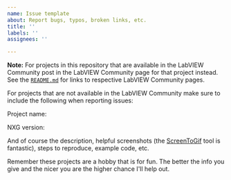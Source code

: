 ```yaml
---
name: Issue template
about: Report bugs, typos, broken links, etc.
title: ''
labels: ''
assignees: ''

---
```


**Note:** For projects in this repository that are available in the LabVIEW Community post in the LabVIEW Community page for that project instead.
See the [`README.md`](https://github.com/rajsite/webvi-experiments) for links to respective LabVIEW Community pages.

For projects that are not available in the LabVIEW Community make sure to include the following when reporting issues:

Project name:

NXG version:

And of course the description, helpful screenshots (the [ScreenToGif](https://www.screentogif.com/) tool is fantastic), steps to reproduce, example code, etc.

Remember these projects are a hobby that is for fun. The better the info you give and the nicer you are the higher chance I'll help out.
